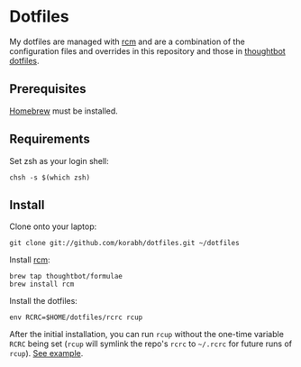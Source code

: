 # Dotfiles

My dotfiles are managed with [rcm][1] and are a combination of the configuration
files and overrides in this repository and those in [thoughtbot dotfiles][2].

## Prerequisites

[Homebrew][3] must be installed.

Requirements
------------

Set zsh as your login shell:

    chsh -s $(which zsh)

Install
-------

Clone onto your laptop:

    git clone git://github.com/korabh/dotfiles.git ~/dotfiles

Install [rcm](https://github.com/thoughtbot/rcm):

    brew tap thoughtbot/formulae
    brew install rcm

Install the dotfiles:

    env RCRC=$HOME/dotfiles/rcrc rcup

After the initial installation, you can run `rcup` without the one-time variable
`RCRC` being set (`rcup` will symlink the repo's `rcrc` to `~/.rcrc` for future
runs of `rcup`). [See
example](https://github.com/thoughtbot/dotfiles/blob/master/rcrc).

[1]:https://github.com/thoughtbot/rcm
[2]:https://github.com/thoughtbot/dotfiles
[3]:https://brew.sh

